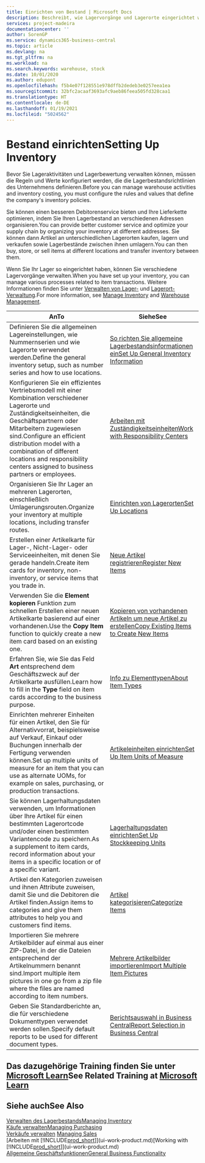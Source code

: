 ```yaml
---
title: Einrichten von Bestand | Microsoft Docs
description: Beschreibt, wie Lagervorgänge und Lagerorte eingerichtet werden, einschließlich Umlagerungsrouten und Standorte wie Lagerorte.
services: project-madeira
documentationcenter: ''
author: SorenGP
ms.service: dynamics365-business-central
ms.topic: article
ms.devlang: na
ms.tgt_pltfrm: na
ms.workload: na
ms.search.keywords: warehouse, stock
ms.date: 10/01/2020
ms.author: edupont
ms.openlocfilehash: f5b4e07f128551e978dffb2dedeb3e0257eea1ea
ms.sourcegitcommit: 32bfc2acaaf3693afc9aeb86feea505fd328caa1
ms.translationtype: HT
ms.contentlocale: de-DE
ms.lasthandoff: 01/19/2021
ms.locfileid: "5024562"
---
```

# <a name="setting-up-inventory"></a><span data-ttu-id="18f34-103">Bestand einrichten</span><span class="sxs-lookup"><span data-stu-id="18f34-103">Setting Up Inventory</span></span>
<span data-ttu-id="18f34-104">Bevor Sie Lageraktivitäten und Lagerbewertung verwalten können, müssen die Regeln und Werte konfiguriert werden, die die Lagerbestandsrichtlinien des Unternehmens definieren.</span><span class="sxs-lookup"><span data-stu-id="18f34-104">Before you can manage warehouse activities and inventory costing, you must configure the rules and values that define the company's inventory policies.</span></span>

<span data-ttu-id="18f34-105">Sie können einen besseren Debitorenservice bieten und Ihre Lieferkette optimieren, indem Sie Ihren Lagerbestand an verschiedenen Adressen organisieren.</span><span class="sxs-lookup"><span data-stu-id="18f34-105">You can provide better customer service and optimize your supply chain by organizing your inventory at different addresses.</span></span> <span data-ttu-id="18f34-106">Sie können dann Artikel an unterschiedlichen Lagerorten kaufen, lagern und verkaufen sowie Lagerbestände zwischen ihnen umlagern.</span><span class="sxs-lookup"><span data-stu-id="18f34-106">You can then buy, store, or sell items at different locations and transfer inventory between them.</span></span>

<span data-ttu-id="18f34-107">Wenn Sie Ihr Lager so eingerichtet haben, können Sie verschiedene Lagervorgänge verwalten.</span><span class="sxs-lookup"><span data-stu-id="18f34-107">When you have set up your inventory, you can manage various processes related to item transactions.</span></span> <span data-ttu-id="18f34-108">Weitere Informationen finden Sie unter [Verwalten von Lager-](inventory-manage-inventory.md) und [Lagerort-Verwaltung](warehouse-manage-warehouse.md).</span><span class="sxs-lookup"><span data-stu-id="18f34-108">For more information, see [Manage Inventory](inventory-manage-inventory.md) and [Warehouse Management](warehouse-manage-warehouse.md).</span></span>

| <span data-ttu-id="18f34-109">An</span><span class="sxs-lookup"><span data-stu-id="18f34-109">To</span></span> | <span data-ttu-id="18f34-110">Siehe</span><span class="sxs-lookup"><span data-stu-id="18f34-110">See</span></span> |
| --- | --- |
| <span data-ttu-id="18f34-111">Definieren Sie die allgemeinen Lagereinstellungen, wie Nummernserien und wie Lagerorte verwendet werden.</span><span class="sxs-lookup"><span data-stu-id="18f34-111">Define the general inventory setup, such as number series and how to use locations.</span></span> |[<span data-ttu-id="18f34-112">So richten Sie allgemeine Lagerbestandsinformationen ein</span><span class="sxs-lookup"><span data-stu-id="18f34-112">Set Up General Inventory Information</span></span>](inventory-how-setup-general.md) |
|<span data-ttu-id="18f34-113">Konfigurieren Sie ein effizientes Vertriebsmodell mit einer Kombination verschiedener Lagerorte und Zuständigkeitseinheiten, die Geschäftspartnern oder Mitarbeitern zugewiesen sind.</span><span class="sxs-lookup"><span data-stu-id="18f34-113">Configure an efficient distribution model with a combination of different locations and responsibility centers assigned to business partners or employees.</span></span>|[<span data-ttu-id="18f34-114">Arbeiten mit Zuständigkeitseinheiten</span><span class="sxs-lookup"><span data-stu-id="18f34-114">Work with Responsibility Centers</span></span>](inventory-responsibility-centers.md)|
| <span data-ttu-id="18f34-115">Organisieren Sie Ihr Lager an mehreren Lagerorten, einschließlich Umlagerungsrouten.</span><span class="sxs-lookup"><span data-stu-id="18f34-115">Organize your inventory at multiple locations, including transfer routes.</span></span> |[<span data-ttu-id="18f34-116">Einrichten von Lagerorten</span><span class="sxs-lookup"><span data-stu-id="18f34-116">Set Up Locations</span></span>](inventory-how-register-new-items.md) |
| <span data-ttu-id="18f34-117">Erstellen einer Artikelkarte für Lager-, Nicht-Lager- oder Serviceeinheiten, mit denen Sie gerade handeln.</span><span class="sxs-lookup"><span data-stu-id="18f34-117">Create item cards for inventory, non-inventory, or service items that you trade in.</span></span> |[<span data-ttu-id="18f34-118">Neue Artikel registrieren</span><span class="sxs-lookup"><span data-stu-id="18f34-118">Register New Items</span></span>](inventory-how-register-new-items.md) |
|<span data-ttu-id="18f34-119">Verwenden Sie die **Element kopieren** Funktion zum schnellen Erstellen einer neuen Artikelkarte basierend auf einer vorhandenen.</span><span class="sxs-lookup"><span data-stu-id="18f34-119">Use the **Copy Item** function to quickly create a new item card based on an existing one.</span></span>|[<span data-ttu-id="18f34-120">Kopieren von vorhandenen Artikeln um neue Artikel zu erstellen</span><span class="sxs-lookup"><span data-stu-id="18f34-120">Copy Existing Items to Create New Items</span></span>](inventory-how-copy-items.md)|
|<span data-ttu-id="18f34-121">Erfahren Sie, wie Sie das Feld **Art** entsprechend dem Geschäftszweck auf der Artikelkarte ausfüllen.</span><span class="sxs-lookup"><span data-stu-id="18f34-121">Learn how to fill in the **Type** field on item cards according to the business purpose.</span></span>|[<span data-ttu-id="18f34-122">Info zu Elementtypen</span><span class="sxs-lookup"><span data-stu-id="18f34-122">About Item Types</span></span>](inventory-about-item-types.md)|
|<span data-ttu-id="18f34-123">Einrichten mehrerer Einheiten für einen Artikel, den Sie für Alternativvorrat, beispielsweise auf Verkauf, Einkauf oder Buchungen innerhalb der Fertigung verwenden können.</span><span class="sxs-lookup"><span data-stu-id="18f34-123">Set up multiple units of measure for an item that you can use as alternate UOMs, for example on sales, purchasing, or production transactions.</span></span>|[<span data-ttu-id="18f34-124">Artikeleinheiten einrichten</span><span class="sxs-lookup"><span data-stu-id="18f34-124">Set Up Item Units of Measure</span></span>](inventory-how-setup-units-of-measure.md)|
|<span data-ttu-id="18f34-125">Sie können Lagerhaltungsdaten verwenden, um Informationen über Ihre Artikel für einen bestimmten Lagerortcode und/oder einen bestimmten Variantencode zu speichern.</span><span class="sxs-lookup"><span data-stu-id="18f34-125">As a supplement to item cards, record information about your items in a specific location or of a specific variant.</span></span>|[<span data-ttu-id="18f34-126">Lagerhaltungsdaten einrichten</span><span class="sxs-lookup"><span data-stu-id="18f34-126">Set Up Stockkeeping Units</span></span>](inventory-how-to-set-up-stockkeeping-units.md)|
| <span data-ttu-id="18f34-127">Artikel den Kategorien zuweisen und ihnen Attribute zuweisen, damit Sie und die Debitoren die Artikel finden.</span><span class="sxs-lookup"><span data-stu-id="18f34-127">Assign items to categories and give them attributes to help you and customers find items.</span></span> |[<span data-ttu-id="18f34-128">Artikel kategorisieren</span><span class="sxs-lookup"><span data-stu-id="18f34-128">Categorize Items</span></span>](inventory-how-categorize-items.md) |
|<span data-ttu-id="18f34-129">Importieren Sie mehrere Artikelbilder auf einmal aus einer ZIP-Datei, in der die Dateien entsprechend der Artikelnummern benannt sind.</span><span class="sxs-lookup"><span data-stu-id="18f34-129">Import multiple item pictures in one go from a zip file where the files are named according to item numbers.</span></span>|[<span data-ttu-id="18f34-130">Mehrere Artikelbilder importieren</span><span class="sxs-lookup"><span data-stu-id="18f34-130">Import Multiple Item Pictures</span></span>](inventory-how-import-item-pictures.md)|
|<span data-ttu-id="18f34-131">Geben Sie Standardberichte an, die für verschiedene Dokumenttypen verwendet werden sollen.</span><span class="sxs-lookup"><span data-stu-id="18f34-131">Specify default reports to be used for different document types.</span></span>|[<span data-ttu-id="18f34-132">Berichtsauswahl in Business Central</span><span class="sxs-lookup"><span data-stu-id="18f34-132">Report Selection in Business Central</span></span>](across-report-selections.md)|

## <a name="see-related-training-at-microsoft-learn"></a><span data-ttu-id="18f34-133">Das dazugehörige Training finden Sie unter [Microsoft Learn](/learn/paths/trade-get-started-dynamics-365-business-central/)</span><span class="sxs-lookup"><span data-stu-id="18f34-133">See Related Training at [Microsoft Learn](/learn/paths/trade-get-started-dynamics-365-business-central/)</span></span>

## <a name="see-also"></a><span data-ttu-id="18f34-134">Siehe auch</span><span class="sxs-lookup"><span data-stu-id="18f34-134">See Also</span></span>

[<span data-ttu-id="18f34-135">Verwalten des Lagerbestands</span><span class="sxs-lookup"><span data-stu-id="18f34-135">Managing Inventory</span></span>](inventory-manage-inventory.md)  
[<span data-ttu-id="18f34-136">Käufe verwalten</span><span class="sxs-lookup"><span data-stu-id="18f34-136">Managing Purchasing</span></span>](purchasing-manage-purchasing.md)  
<span data-ttu-id="18f34-137">[Verkäufe verwalten](sales-manage-sales.md)  </span><span class="sxs-lookup"><span data-stu-id="18f34-137">[Managing Sales](sales-manage-sales.md)  </span></span>  
<span data-ttu-id="18f34-138">[Arbeiten mit [!INCLUDE[prod_short](includes/prod_short.md)]](ui-work-product.md)</span><span class="sxs-lookup"><span data-stu-id="18f34-138">[Working with [!INCLUDE[prod_short](includes/prod_short.md)]](ui-work-product.md)</span></span>  
[<span data-ttu-id="18f34-139">Allgemeine Geschäftsfunktionen</span><span class="sxs-lookup"><span data-stu-id="18f34-139">General Business Functionality</span></span>](ui-across-business-areas.md)
